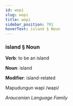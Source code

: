 ```yaml
---
id: wopi
slug: wopi
title: wopi
sidebar_position: 701
hoverText: island § Noun
---
```


### island § Noun

**Verb**: to be an island

**Noun**: island

**Modifier**: island-related

Mapudungun wapi /wapi/

*Araucanian Language Family*
